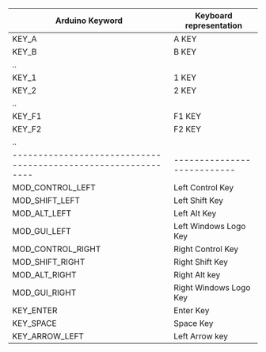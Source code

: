 | Arduino Keyword | Keyboard representation  |
|-----------------|--------------------------|
| KEY_A           | A KEY                   |
| KEY_B           | B KEY                   |
| ..|
| KEY_1           | 1 KEY                   |
| KEY_2           | 2 KEY                   |
| ..|
| KEY_F1 | F1 KEY |
| KEY_F2 | F2 KEY |
| .. |
| --------------------------------------------------------------| ---------------------------| 
| MOD_CONTROL_LEFT |Left Control Key | 
| MOD_SHIFT_LEFT |Left Shift Key|
| MOD_ALT_LEFT |Left Alt Key|
| MOD_GUI_LEFT |Left Windows Logo Key|
| MOD_CONTROL_RIGHT |Right Control Key|
| MOD_SHIFT_RIGHT |Right Shift Key|
| MOD_ALT_RIGHT |Right Alt key|
| MOD_GUI_RIGHT |Right Windows Logo Key|
| KEY_ENTER |Enter Key|
| KEY_SPACE |Space Key|
| KEY_ARROW_LEFT |Left Arrow key |


